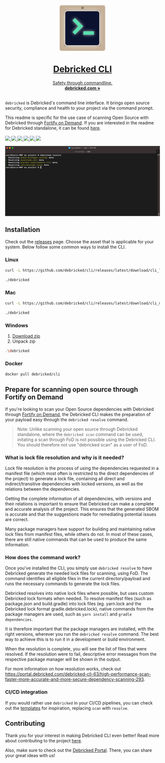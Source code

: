<p align="center">
  <a href="#"/>
  <p align="center">
    <img width="150" height="150" src="/assets/CLI_logo_1024.png" alt="Logo">
    <h1 align="center"><b>Debricked CLI</b></h1>
    <p align="center">
    Safety through commandline.
      <br />
      <a href="https://debricked.com"><strong>debricked.com »</strong></a>
      <br />
      <br />
    </p>
  </p>
</p>

`debricked` is Debricked's command line interface. It brings open source security, compliance and health to your
project via the command prompt. 

This readme is specific for the use case of scanning Open Source with Debricked through [Fortify on Demand](https://www.microfocus.com/en-us/cyberres/application-security/fortify-on-demand). 
If you are interested in the readme for Debricked standalone, it can be found [here](https://github.com/CarlTern/cli/blob/main/README.md).
<br/>
<br/>
<a href="https://github.com/viktigpetterr/debricked-go-cli/actions/workflows/test.yml">
    <img src="https://github.com/viktigpetterr/debricked-go-cli/actions/workflows/test.yml/badge.svg" />
  </a>
  <a href="https://github.com/viktigpetterr/debricked-go-cli/actions/workflows/debricked.yml">
    <img src="https://github.com/viktigpetterr/debricked-go-cli/actions/workflows/debricked.yml/badge.svg" />
  </a>
    <a href="https://opensource.org/licenses/MIT">
    <img src="https://img.shields.io/badge/License-MIT-yellow.svg" />
  </a>
  <a href="https://github.com/debricked/cli/releases/latest">
    <img src="https://img.shields.io/github/v/release/debricked/cli" />
  </a>
  <a href="https://twitter.com/debrickedab">
    <img src="https://img.shields.io/badge/Twitter-00acee?logo=twitter&logoColor=white" />
  </a>
  <a href="https://www.linkedin.com/company/debricked">
    <img src="https://img.shields.io/badge/LinkedIn-0077B5?logo=linkedin&logoColor=white" />
  </a>
<p align="center">
  <img src="/assets/debricked_resolve.png" alt="CLI Screenshot">
  <br />
</p>

## Installation
Check out the [releases](https://github.com/debricked/cli/releases/latest) page. Choose the asset that is applicable for your system.
Below follow some common ways to install the CLI.
### Linux
```sh
curl -L https://github.com/debricked/cli/releases/latest/download/cli_linux_x86_64.tar.gz | tar -xz debricked
```
```sh
./debricked
```
### Mac
```sh
curl -L https://github.com/debricked/cli/releases/latest/download/cli_macOS_arm64.tar.gz | tar -xz debricked
```
```sh
./debricked
```
### Windows
1. [Download zip](https://github.com/debricked/cli/releases/latest/download/cli_windows_x86_64.tar.gz)
2. Unpack zip
```sh
.\debricked
```
### Docker
```sh
docker pull debricked/cli
```
## Prepare for scanning open source through Fortify on Demand
If you're looking to scan your Open Source dependencies with Debricked through [Fortify on Demand](https://www.microfocus.com/en-us/cyberres/application-security/fortify-on-demand), 
the Debricked CLI makes the preparation of your payload easy through the `debricked resolve` command. 

> Note: Unlike scanning your open source through Debricked standalone, where the `debricked scan` command can be used, initating a scan through FoD is not possible using the Debricked CLI. You should therefore not use "debricked scan" as a user of FoD.

### What is lock file resolution and why is it needed?
Lock file resolution is the process of using the dependencies requested in a manifest file (which most often is restricted to the direct dependencies of the project) to generate a lock file, containing all direct and indirect/transitive dependencies with locked versions, as well as the relations between the dependencies. 

Getting the complete information of all dependencies, with versions and their relations is important to ensure that Debricked can make a complete and accurate analysis of the project. This ensures that the generated SBOM is accurate and that the suggestions made for remediating potential issues are correct. 

Many package managers have support for building and maintaining native lock files from manifest files, while others do not. In most of these cases, there are still native commands that can be used to produce the same information.

### How does the command work?
Once you've installed the CLI, you simply use `debricked resolve` to have Debricked generate the needed lock files for scanning, using FoD. The command identifies all eligible files in the current directory/payload and runs the necessary commands to generate the lock files.

Debricked resolves into native lock files where possible, but uses custom Debricked lock formats when needed. To resolve manifest files (such as package.json and build.gradle) into lock files (eg. yarn.lock and the Debricked lock format gradle.debricked.lock), native commands from the package managers are used, such as `yarn install` and `gradle dependencies`. 

It is therefore important that the package managers are installed, with the right versions, wherever you run the `debricked resolve` command. The best way to achieve this is to run it in a development or build environment.

When the resolution is complete, you will see the list of files that were resolved. If the resolution were to fail, descriptive error messages from the respective package manager 
will be shown in the output.

For more information on how resolution works, check out https://portal.debricked.com/debricked-cli-63/high-performance-scan-faster-more-accurate-and-more-secure-dependency-scanning-293.

### CI/CD integration
If you would rather use `debricked` in your CI/CD pipelines, you can check out the [templates](examples/templates/README.md) for inspiration, replacing `scan` with `resolve`.

## Contributing
Thank you for your interest in making Debricked CLI even better! Read more about contributing to the
project [here](CONTRIBUTING.md).

Also, make sure to check out the [Debricked Portal](https://portal.debricked.com/). There, you can share your great ideas with us! 
